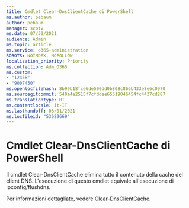 ```yaml
---
title: Cmdlet Clear-DnsClientCache di PowerShell
ms.author: pebaum
author: pebaum
manager: scotv
ms.date: 07/30/2021
audience: Admin
ms.topic: article
ms.service: o365-administration
ROBOTS: NOINDEX, NOFOLLOW
localization_priority: Priority
ms.collection: Adm_O365
ms.custom:
- "12458"
- "9007450"
ms.openlocfilehash: 8b99b18fce6de500dd0b808c866b433e8e6c0970
ms.sourcegitcommit: 540a4e2515f7cfddee65519046454fc4437cd287
ms.translationtype: HT
ms.contentlocale: it-IT
ms.lasthandoff: 08/01/2021
ms.locfileid: "53689669"
---
```

# <a name="powershell-clear-dnsclientcache-cmdlet"></a>Cmdlet Clear-DnsClientCache di PowerShell

Il cmdlet Clear-DnsClientCache elimina tutto il contenuto della cache del client DNS. L'esecuzione di questo cmdlet equivale all'esecuzione di ipconfig/flushdns.

Per informazioni dettagliate, vedere [Clear-DnsClientCache](/powershell/module/dnsclient/clear-dnsclientcache?view=windowsserver2019-ps).
